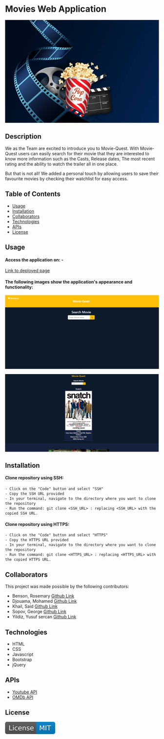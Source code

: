 # Movies Web Application

![Movie Hero](./assets/images/moviehero2.jpg)

## Description

We as the Team are excited to introduce you to Movie-Quest. With Movie-Quest users can easily search for their movie that they are interested to know more information such as the Casts, Release dates, The most recent rating and the ability to watch the trailer all in one place.

But that is not all! We added a personal touch by allowing users to save their favourite movies by checking their watchlist for easy access.


## Table of Contents 

- [Usage](#usage)
- [Installation](#installation)
- [Collaborators](#collaborators)
- [Technologies](#technologies)
- [APIs](#apis)
- [License](#license)

## Usage

#### Access the application on: - 

[Link to deployed page](https://rootgeorge17.github.io/Movie-Quest/)

#### The following images show the application's appearance and functionality:

![Movie-Quest screenshot - search page](./assets/images/newnewlandingfinal.PNG)

![Movie-Quest screenshot - results page](./assets/images/searchresults2.PNG)

## Installation

#### Clone repository using SSH:
    - Click on the "Code" button and select "SSH"
    - Copy the SSH URL provided
    - In your terminal, navigate to the directory where you want to clone the repository
    - Run the command: git clone <SSH_URL> : replacing <SSH_URL> with the copied SSH URL.

#### Clone repository using HTTPS:
    - Click on the "Code" button and select "HTTPS"
    - Copy the HTTPS URL provided
    - In your terminal, navigate to the directory where you want to clone the repository
    - Run the command: git clone <HTTPS_URL> : replacing <HTTPS_URL> with the copied HTTPS URL.

## Collaborators 
This project was made possible by the following contributors:

- Benson, Rosemary [Github Link](https://github.com/RoseBenson)
- Djouama, Mohamed [Github Link](https://github.com/Medj41)
- Khail, Said [Github Link](https://github.com/SKhail)
- Sopov, George [Github Link](https://github.com/RootGeorge17)
- Yildiz, Yusuf sercan [Github Link](https://github.com/yildizsrcn)

## Technologies 

- HTML
- CSS
- Javascript
- Bootstrap
- jQuery

## APIs 

- [Youtube API](https://developers.google.com/youtube/v3/docs)
- [OMDb API](https://www.omdbapi.com/)

## License

![MIT License](./assets/images/License-MIT-blue.svg)


